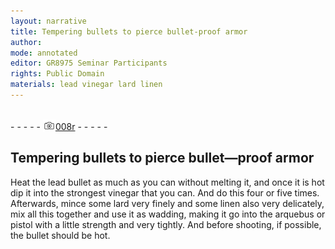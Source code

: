```yaml
---
layout: narrative
title: Tempering bullets to pierce bullet-proof armor
author:
mode: annotated
editor: GR8975 Seminar Participants
rights: Public Domain
materials: lead vinegar lard linen
---
```


 <br/>- - - - - <a href="http://gallica.bnf.fr/ark:/12148/btv1b10500001g/f21.image"><img src="../assets/photo-icon.png" alt="folio image: " style="display:inline-block; margin-bottom:-3px;"/>008r</a> - - - - - <br/> 
## Tempering bullets to pierce bullet—proof armor

 
  Heat the lead bullet as much as you can without melting it, and once it is hot dip it into the strongest vinegar that you can. And do this four or five times. Afterwards, mince some lard very finely and some linen also very delicately, mix all this together and use it as wadding, making it go into the arquebus or pistol with a little strength and very tightly. And before shooting, if possible, the bullet should be hot. 
 